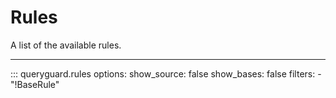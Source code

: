 # Rules

A list of the available rules.

---

::: queryguard.rules
    options:
        show_source: false
        show_bases: false
        filters:
            - "!BaseRule"
